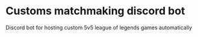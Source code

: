 # Customs matchmaking discord bot
Discord bot for hosting custom 5v5 league of legends games automatically